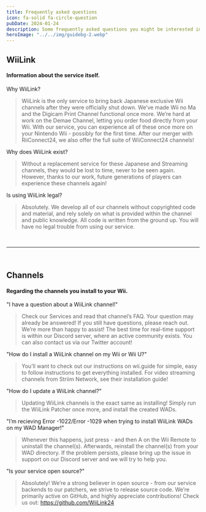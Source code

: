 ```yaml
---
title: Frequently asked questions
icon: fa-solid fa-circle-question
pubDate: 2024-01-24
description: Some frequently asked questions you might be interested in...
heroImage: "../../img/guidebg-2.webp"
---
```

## WiiLink
#### Information about the service itself.

Why WiiLink?

   > WiiLink is the only service to bring back Japanese exclusive Wii channels after they were officially shut down.
        We’ve made Wii no Ma and the Digicam Print Channel functional once more.
        We’re hard at work on the Demae Channel, letting you order food directly from your Wii.
    With our service, you can experience all of these once more on your Nintendo Wii - possibly for the first time.
    After our merger with RiiConnect24, we also offer the full suite of WiiConnect24 channels!

Why does WiiLink exist?

   > Without a replacement service for these Japanese and Streaming channels, they would be lost to time, never to be seen again. However, thanks to our work, future generations of players can experience these channels again!

Is using WiiLink legal?

   > Absolutely. We develop all of our channels without copyrighted code and material, and rely solely on what is provided within the channel and public knowledge. All code is written from the ground up. You will have no legal trouble from using our service.

</br>
<hr style="border-top:2px solid var(--color);" />
</br>

## Channels

#### Regarding the channels you install to your Wii.

"I have a question about a WiiLink channel!"

   >  Check our Services and read that channel’s FAQ. Your question may already be answered!
    If you still have questions, please reach out. We’re more than happy to assist!
        The best time for real-time support is within our Discord server, where an active community exists.
        You can also contact us via our Twitter account!

"How do I install a WiiLink channel on my Wii or Wii U?"

   > You’ll want to check out our instructions on wii.guide for simple, easy to follow instructions to get everything installed.
    For video streaming channels from Striim Network, see their installation guide!

"How do I update a WiiLink channel?"

   > Updating WiiLink channels is the exact same as installing! Simply run the WiiLink Patcher once more, and install the created WADs.

"I’m recieving Error -1022/Error -1029 when trying to install WiiLink WADs on my WAD Manager!"

   > Whenever this happens, just press - and then A on the Wii Remote to uninstall the channel(s). Afterwards, reinstall the channel(s) from your WAD directory.
    If the problem persists, please bring up the issue in support on our Discord server and we will try to help you.

"Is your service open source?"

   > Absolutely! We’re a strong believer in open source - from our service backends to our patchers, we strive to release source code.
    We’re primarily active on GitHub, and highly appreciate contributions! Check us out: https://github.com/WiiLink24

</br>
